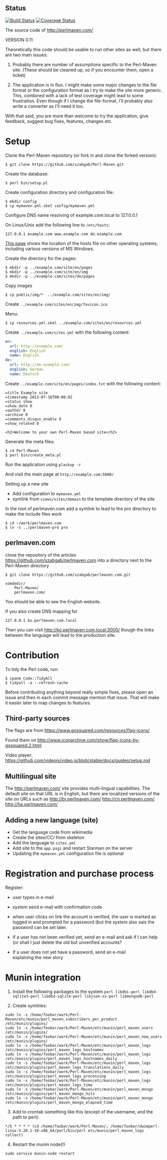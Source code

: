 ## Status
[![Build Status](https://travis-ci.org/szabgab/Perl-Maven.png)](https://travis-ci.org/szabgab/Perl-Maven)
[![Coverage Status](https://coveralls.io/repos/github/szabgab/Perl-Maven/badge.svg?branch=master)](https://coveralls.io/github/szabgab/Perl-Maven?branch=master)

The source code of http://perlmaven.com/

VERSION 0.11

Theoretically this code should be usable to run other sites
as well, but there are two main issues:

1) Probably there are number of assumptions specific to the Perl-Maven site.
   (These should be cleaned up, so if you encounter them, open a ticket)

2) The application is in flux. I might make some major changes to the file format
   or the configuration format as I try to make the site more generic. This,
   combined with a lack of test coverage might lead to some frustration.
   Even though if I change the file-format, I'll probably also write a converter
   as I'll need it too.

With that said, you are more than welcome to try the application, give feedback,
suggest bug fixes, features, changes etc.

Setup
==========

Clone the Perl-Maven repository (or fork in and clone the forked version):

    $ git clone https://github.com/szabgab/Perl-Maven.git

Create the database:

    $ perl bin/setup.pl

Create configuration directory and configuration file:

    $ mkdir config
    $ cp mymaven.yml.skel config/mymaven.yml

Configure DNS name resolving of example.com.local to 127.0.0.1

On Linux/Unix add the following line to `/etc/hosts`:

    127.0.0.1 example.com www.example.com de.example.com

[This page](http://en.wikipedia.org/wiki/Hosts_%28file%29) shows the location of the hosts
file on other operating systems, including various versions of MS Windows.

Create the directory for the pages:

    $ mkdir -p ../example.com/site/en/pages
    $ mkdir -p ../example.com/site/en/img
    $ mkdir -p ../example.com/sites/de/pages

Copy images

    $ cp public/img/*  ../example.com/sites/en/img/

Create `../example.com/sites/en/img/favicon.ico`

Menu:

    $ cp resources.yml.skel ../example.com/sites/en/resources.yml

Create `../example.com/sites.yml` with the following content:

```yaml
en:
  url: http://example.com/
  english: English
  name: English
de:
  url: http://de.example.com/
  english: German
  name: Deutsch
```

Create `../example.com/site/en/pages/index.txt` with the following content:

    =title Example site
    =timestamp 2013-07-16T00:00:02
    =status show
    =show_date 0
    =author 0
    =archive 0
    =comments_disqus_enable 0
    =show_related 0
    
    <h2>Welcome to your own Perl-Maven based site</h2>

Generate the meta files:

    $ cd Perl-Maven
    $ perl bin/create_meta.pl

Run the application using `plackup -r`

And visit the main page at `http://example.com:5000/`


Setting up a new site
- Add configuration to `mymaven.yml`
- symlink from `views/sites/domain` to the template directory of the site

In the root of perlmaven.com add a symlink to lead to the pro directory to make the include files work

    $ cd ~/work/perlmaven.com
    $ ln -s ../perlmaven-pro pro


perlmaven.com
------------

clone the repository of the articles https://github.com/szabgab/perlmaven.com
into a directory next to the Perl-Maven directory

    $ git clone https://github.com/szabgab/perlmaven.com.git

    somdedir/
        Perl-Maven/
        perlmaven.com/

You should be able to see the English website.

If you also create DNS mapping for 

    127.0.0.1 ko.perlmaven.com.local

Then you can visit http://ko.perlmaven.com.local:3000/ though the links between the language
will lead to the production site.


Contribution
===============

To tidy the Perl code, run:

    $ cpanm Code::TidyAll
    $ tidyall -a --refresh-cache

Before contributing anything beyond really simple fixes, please open an issue and then
in each commit message mention that issue. That will make it easier later to map changes
to features.


Third-party sources
------------------------

The flags are from  https://www.gosquared.com/resources/flag-icons/

Found them on http://www.iconarchive.com/show/flag-icons-by-gosquared.2.html

Video player:
https://github.com/videojs/video.js/blob/stable/docs/guides/setup.md


Multilingual site
-----------------

The http://perlmaven.com/ site provides multi-lingual capabilities.
The default site on that URL is in English, but there are localized versions
of the site on URLs such as http://br.perlmaven.com/ http://cn.perlmaven.com/
http://he.perlmaven.com/


Adding a new language (site)
-----------------------------

* Get the language code from wikimedia
* Create the sites/CC/ from skeleton
* Add the language to `sites.yml`
* Add site to the  `app.psgi` and restart Starman on the server
* Updating the `mymaven.yml` configuration file is optional


Registration and purchase process
=================================

Register:

  - user types in e-mail
  - system send e-mail with confirmation code
  - when user clicks on link the account is verified,
    the user is marked as logged in and prompted for a password
      (but the system also sais the password can be set later.

  - If a user has not been verified yet, send an e-mail and ask
    if I can help (or shall I just delete the old but unverified
    accounts?
  - If a user does not yet have a password, send an e-mail   
    explaining the new story


Munin integration
===================

1) Install the following packages to the system `perl libdbi-perl libdbd-sqlite3-perl libdbd-sqlite-perl libjson-xs-perl libmongodb-perl`

2) Create symlinks:

```
sudo ln -s /home/foobar/work/Perl-Maven/etc/munin/perl_maven_subscribers_per_product  /etc/munin/plugins/
sudo ln -s /home/foobar/work/Perl-Maven/etc/munin/perl_maven_users  /etc/munin/plugins/
sudo ln -s /home/foobar/work/Perl-Maven/etc/munin/perl_maven_new_users  /etc/munin/plugins/
sudo ln -s /home/foobar/work/Perl-Maven/etc/munin/perl_maven_logs  /etc/munin/plugins/perl_maven_logs_hostnames
sudo ln -s /home/foobar/work/Perl-Maven/etc/munin/perl_maven_logs  /etc/munin/plugins/perl_maven_logs_hostnames_daily
sudo ln -s /home/foobar/work/Perl-Maven/etc/munin/perl_maven_logs  /etc/munin/plugins/perl_maven_logs_translations_daily
sudo ln -s /home/foobar/work/Perl-Maven/etc/munin/perl_maven_logs  /etc/munin/plugins/perl_maven_logs_processing
sudo ln -s /home/foobar/work/Perl-Maven/etc/munin/perl_maven_logs  /etc/munin/plugins/perl_maven_logs_time
sudo ln -s /home/foobar/work/Perl-Maven/etc/munin/perl_maven_mongo  /etc/munin/plugins/perl_maven_mongo_hits
sudo ln -s /home/foobar/work/Perl-Maven/etc/munin/perl_maven_mongo  /etc/munin/plugins/perl_maven_mongo_elapsed_time
```

3) Add to crontab something like this (except of the username, and the path to perl):

```
*/5 * * * * (cd /home/foobar/work/Perl-Maven/; /home/foobar/dwimperl-linux-5.20.1-10-x86_64/perl/bin/perl etc/munin/perl_maven_logs collect)
```

4) Restart the munin node(!)

```sudo service munin-node restart```
